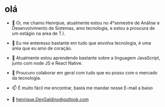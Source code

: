 <h1> olá </h1>

- 👋 Oi, me chamo Henrqiue, atualmente estou no 4°semestre de Análise e Desenvolvimento de Sistemas, amo tecnologia, e estou a proucura de um estágio na area de T.I. 

- 👀 Eu me enteresso bastante em tudo que envolva tecnologia, é uma aréa que eu amo de coração.
- 🌱 Atualmente estou aprendendo bastante sobre a linguagem JavaScript, junto com node JS e React Native.
- 💞️ Proucuro colaborar em geral com tudo que eu posso com o mercado da tecnologia.
- 📫 É muito fácil me encontrar, basta me mandar nesse E-mail a baixo
- 📧 henrique.DevGaldino@outlook.com

<!---
Henrique031/Henrique031 is a ✨ special ✨ repository because its `README.md` (this file) appears on your GitHub profile.
You can click the Preview link to take a look at your changes.
--->
